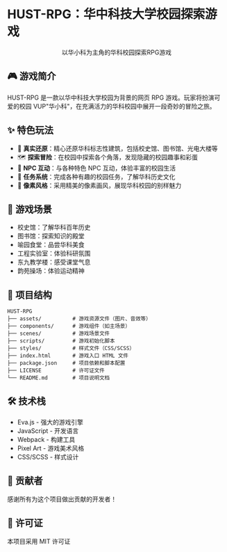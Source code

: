 # HUST-RPG：华中科技大学校园探索游戏

<div align="center">
    <p>以华小科为主角的华科校园探索RPG游戏</p>
</div>

## 🎮 游戏简介

HUST-RPG 是一款以华中科技大学校园为背景的网页 RPG 游戏。玩家将扮演可爱的校园 VUP"华小科"，在充满活力的华科校园中展开一段奇妙的冒险之旅。

## ✨ 特色玩法

- 🏫 **真实还原**：精心还原华科标志性建筑，包括校史馆、图书馆、光电大楼等
- 🗺️ **探索冒险**：在校园中探索各个角落，发现隐藏的校园趣事和彩蛋
- 👥 **NPC 互动**：与各种特色 NPC 互动，体验丰富的校园生活
- 🎯 **任务系统**：完成各种有趣的校园任务，了解华科历史文化
- 🎨 **像素风格**：采用精美的像素画风，展现华科校园的别样魅力

## 🌟 游戏场景

- 校史馆：了解华科百年历史
- 图书馆：探索知识的殿堂
- 喻园食堂：品尝华科美食
- 工程实验室：体验科研氛围
- 东九教学楼：感受课堂气息
- 韵苑操场：体验运动精神

## 📂 项目结构

```
HUST-RPG
├── assets/          # 游戏资源文件（图片、音效等）
├── components/      # 游戏组件（如主场景）
├── scenes/          # 游戏场景文件
├── scripts/         # 游戏初始化脚本
├── styles/          # 样式文件（CSS/SCSS）
├── index.html       # 游戏入口 HTML 文件
├── package.json     # 项目依赖和脚本配置
├── LICENSE          # 许可证文件
└── README.md        # 项目说明文档
```

## 🛠️ 技术栈

- Eva.js - 强大的游戏引擎
- JavaScript - 开发语言
- Webpack - 构建工具
- Pixel Art - 游戏美术风格
- CSS/SCSS - 样式设计

## 🤝 贡献者

感谢所有为这个项目做出贡献的开发者！

## 📝 许可证

本项目采用 MIT 许可证
